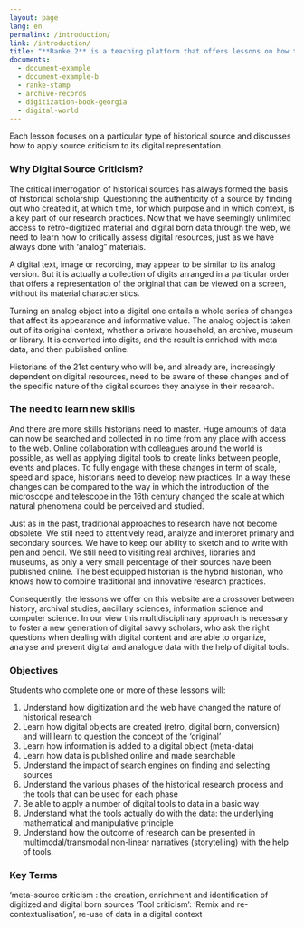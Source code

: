 ```yaml
---
layout: page
lang: en
permalink: /introduction/
link: /introduction/
title: "**Ranke.2** is a teaching platform that offers lessons on how to critically assess and work with digital historical sources."
documents:
  - document-example
  - document-example-b
  - ranke-stamp
  - archive-records
  - digitization-book-georgia
  - digital-world
---
```



Each lesson focuses on a particular type of historical source and discusses how to apply source criticism to its digital representation.

<!-- more -->



### Why Digital Source Criticism?

The critical interrogation of historical sources has always formed the basis of historical scholarship. Questioning the authenticity of a source by finding out who created it, at which time, for which purpose and in which context, is a key part of our research practices. Now that we have seemingly unlimited access to retro-digitized material and digital born data through the web, we need to learn how to critically assess digital resources, just as we have always done with ‘analog” materials.  

A digital text, image or recording, may appear to be similar to its analog version. But it is actually a collection of digits arranged in a particular order that offers a representation of the original that can be viewed on a screen, without its material characteristics.

Turning an analog object into a digital one entails a whole series of changes that affect its appearance and informative value. The analog object is taken out of its original context, whether a private household, an archive, museum or library. It is converted into digits, and the result is enriched with meta data, and then published online.

Historians of the 21st century who will be, and already are, increasingly dependent on digital resources, need to be aware of these changes and of the specific nature of the digital sources they analyse in their research.



### The need to learn new skills

And there are more skills historians need to master. Huge amounts of data can now be searched and collected in no time from any place with access to the web. Online collaboration with colleagues around the world is possible, as well as applying digital tools to create links between people, events and places. To fully engage with these changes in term of scale, speed and space, historians need to develop new practices. In a way these changes can be compared to the way in which the introduction of the microscope and telescope in the 16th century changed the scale at which natural phenomena could be perceived and studied.

Just as in the past, traditional approaches to research have not become obsolete. We still need to attentively read, analyze and interpret  primary and secondary sources. We have to keep our ability to sketch and to write with pen and pencil. We still need to visiting real archives, libraries and museums, as only a very small percentage of their sources have been published online. The best equipped historian is the hybrid historian, who knows how to combine traditional and innovative research practices.

Consequently, the lessons we offer on this website are a crossover between history, archival studies, ancillary sciences, information science and computer science.  In our view this multidisciplinary approach is necessary to foster a new generation of digital savvy scholars, who ask the right questions when dealing with digital content and are able to organize, analyse and present digital and analogue data with the help of digital tools.



### Objectives

Students who complete one or more of these lessons will:

  1. Understand how digitization and the web have changed the nature of historical research
  2. Learn how digital objects are created (retro, digital born, conversion) and will learn to question the concept of the ‘original’
  4. Learn how information is added to a digital object (meta-data)
  5. Learn how data is published online and made searchable
  6. Understand the impact of search engines on finding and selecting sources
  7. Understand the various phases of the historical research process and the tools that can be used for each phase
  8. Be able to apply a number of digital tools to data in a basic way
  9. Understand what the tools actually do with the data: the underlying mathematical and manipulative principle
10. Understand how the outcome of research can be presented in multimodal/transmodal non-linear narratives (storytelling) with the help of tools.


### Key Terms

 ‘meta-source criticism :  the creation, enrichment and identification of digitized and digital born sources
 ‘Tool criticism’:
 ‘Remix and re-contextualisation’, re-use of data in a digital context

[](ranke-stamp,archive-records)
[](digitization-book-georgia,digital-world)
